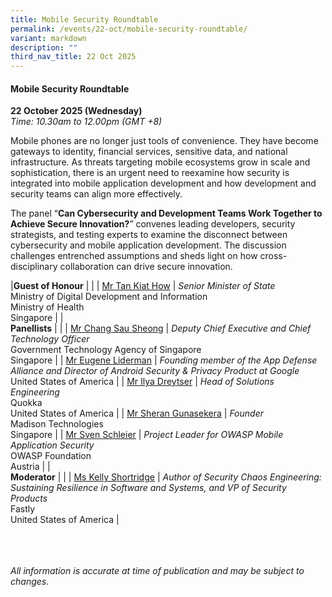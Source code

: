```yaml
---
title: Mobile Security Roundtable
permalink: /events/22-oct/mobile-security-roundtable/
variant: markdown
description: ""
third_nav_title: 22 Oct 2025
---
```

#### **Mobile Security Roundtable**

**22 October 2025 (Wednesday)**  
*Time: 10.30am to 12.00pm (GMT +8)*

Mobile phones are no longer just tools of convenience. They have become gateways to identity, financial services, sensitive data, and national infrastructure. As threats targeting mobile ecosystems grow in scale and sophistication, there is an urgent need to reexamine how security is integrated into mobile application development and how development and security teams can align more effectively.

The panel “**Can Cybersecurity and Development Teams Work Together to Achieve Secure Innovation?**” convenes leading developers, security strategists, and testing experts to examine the disconnect between cybersecurity and mobile application development. The discussion challenges entrenched assumptions and sheds light on how cross-disciplinary collaboration can drive secure innovation.

|**Guest of Honour**          |                                                              |
| [Mr Tan Kiat How](/speakers/mr-tan-kiat-how/)  | *Senior Minister of State* <br>Ministry of Digital Development and Information<br>Ministry of Health<br>Singapore      |
|<br>**Panellists**          |                                                              |
| [Mr Chang Sau Sheong](/speakers/mr-chang-sau-sheong/)  | *Deputy Chief Executive and Chief Technology Officer* <br>Government Technology Agency of Singapore<br>Singapore      |
| [Mr Eugene Liderman](/speakers/mr-eugene-liderman/)  | *Founding member of the App Defense Alliance and Director of Android Security &amp; Privacy Product at Google* <br>United States of America      |
| [Mr Ilya Dreytser](/speakers/mr-ilya-dreytser/)  | *Head of Solutions Engineering* <br>Quokka<br>United States of America      |
| [Mr Sheran Gunasekera](/speakers/mr-sheran-gunasekera/)  | *Founder* <br>Madison Technologies<br>Singapore      |
| [Mr Sven Schleier](/speakers/mr-sven-schleier/)  | *Project Leader for OWASP Mobile Application Security* <br>OWASP Foundation<br>Austria      |
|<br>**Moderator**          |                                                              |
| [Ms Kelly Shortridge](/speakers/ms-kelly-shortridge/)  | *Author of Security Chaos Engineering: Sustaining Resilience in Software and Systems, and VP of Security Products* <br>Fastly<br>United States of America      |

<br><br><br>
*All information is accurate at time of publication and may be subject to changes.*